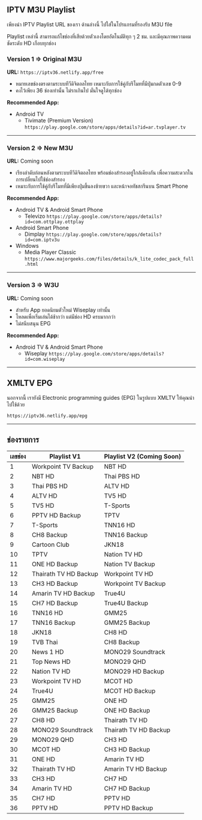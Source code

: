 ## IPTV M3U Playlist

เพียงนำ IPTV Playlist URL ของเรา ด้านล่างนี้ ไปใส่ในโปรแกรมที่รองรับ M3U file

Playlist เหล่านี้ สามารถแก้ไขช่องที่เสียด้วยตัวเองโดยอัตโนมัติทุก ๆ 2 ชม. และมีคุณภาพความคมชัดระดับ HD เกือบทุกช่อง

### Version 1 => Original M3U
__URL:__ `https://iptv36.netlify.app/free`
- หมายเลขช่องตรงตามระบบทีวีดิจิตอลไทย เหมาะกับการใช้คู่กับรีโมทที่มีปุ่มกดตัวเลข 0-9
- คงไว้เพียง 36 ช่องเท่านั้น ไม่รกเกินไป มั่นใจดูได้ทุกช่อง

__Recommended App:__
- Android TV
  - Tivimate (Premium Version) `https://play.google.com/store/apps/details?id=ar.tvplayer.tv`

---

### Version 2 => New M3U
__URL:__ Coming soon
- เรียงลำดับก่อนหลังตามระบบทีวีดิจิตอลไทย พร้อมช่องสำรองอยู่ใกล้เคียงกัน เพื่อความสะดวกในการเปลี่ยนไปใช้ช่องสำรอง
- เหมาะกับการใช้คู่กับรีโมทที่มีเพียงปุ่มขึ้นลงซ้ายขวา และหน้าจอทัชสกรีนบน Smart Phone

__Recommended App:__
- Android TV & Android Smart Phone
  - Televizo `https://play.google.com/store/apps/details?id=com.ottplay.ottplay`
- Android Smart Phone
  - Dimplay `https://play.google.com/store/apps/details?id=com.iptv3u`
- Windows
  - Media Player Classic `https://www.majorgeeks.com/files/details/k_lite_codec_pack_full.html`

---

### Version 3 => W3U
__URL:__ Coming soon
- สำหรับ App ยอดนิยมตัวใหม่ Wiseplay เท่านั้น
- โหลดเพื่อเริ่มเล่นได้ช้ากว่า แต่มีช่อง HD ครบมากกว่า
- ไม่สนีบสนุน EPG

__Recommended App:__
- Android TV & Android Smart Phone
  - Wiseplay `https://play.google.com/store/apps/details?id=com.wiseplay`

---

## XMLTV EPG

นอกจากนี้ เรายังมี Electronic programming guides (EPG) ในรูปแบบ XMLTV ให้คุณนำไปใช้ด้วย

`https://iptv36.netlify.app/epg`

---

## ช่องรายการ

| เลขช่อง | Playlist V1           | Playlist V2 (Coming Soon) |
| ------- | --------------------- | ------------------------- |
| 1       | Workpoint TV Backup   | NBT HD                    |
| 2       | NBT HD                | Thai PBS HD               |
| 3       | Thai PBS HD           | ALTV HD                   |
| 4       | ALTV HD               | TV5 HD                    |
| 5       | TV5 HD                | T-Sports                  |
| 6       | PPTV HD Backup        | TPTV                      |
| 7       | T-Sports              | TNN16 HD                  |
| 8       | CH8 Backup            | TNN16 Backup              |
| 9       | Cartoon Club          | JKN18                     |
| 10      | TPTV                  | Nation TV HD              |
| 11      | ONE HD Backup         | Nation TV Backup          |
| 12      | Thairath TV HD Backup | Workpoint TV HD           |
| 13      | CH3 HD Backup         | Workpoint TV Backup       |
| 14      | Amarin TV HD Backup   | True4U                    |
| 15      | CH7 HD Backup         | True4U Backup             |
| 16      | TNN16 HD              | GMM25                     |
| 17      | TNN16 Backup          | GMM25 Backup              |
| 18      | JKN18                 | CH8 HD                    |
| 19      | TVB Thai              | CH8 Backup                |
| 20      | News 1 HD             | MONO29 Soundtrack         |
| 21      | Top News HD           | MONO29 QHD                |
| 22      | Nation TV HD          | MONO29 HD Backup          |
| 23      | Workpoint TV HD       | MCOT HD                   |
| 24      | True4U                | MCOT HD Backup            |
| 25      | GMM25                 | ONE HD                    |
| 26      | GMM25 Backup          | ONE HD Backup             |
| 27      | CH8 HD                | Thairath TV HD            |
| 28      | MONO29 Soundtrack     | Thairath TV HD Backup     |
| 29      | MONO29 QHD            | CH3 HD                    |
| 30      | MCOT HD               | CH3 HD Backup             |
| 31      | ONE HD                | Amarin TV HD              |
| 32      | Thairath TV HD        | Amarin TV HD Backup       |
| 33      | CH3 HD                | CH7 HD                    |
| 34      | Amarin TV HD          | CH7 HD Backup             |
| 35      | CH7 HD                | PPTV HD                   |
| 36      | PPTV HD               | PPTV HD Backup            |
